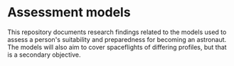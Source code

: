 Assessment models
=================

This repository documents research findings related to the models used to assess a person's suitability and preparedness for becoming an astronaut. The models will also aim to cover spaceflights of differing profiles, but that is a secondary objective.